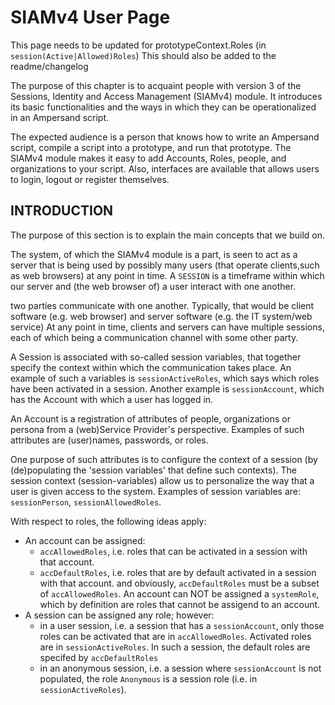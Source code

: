 # SIAMv4 User Page

This page needs to be updated for prototypeContext.Roles (in `session(Active|Allowed)Roles`)
This should also be added to the readme/changelog

The purpose of this chapter is to acquaint people with version 3
of the Sessions, Identity and Access Management (SIAMv4) module.
It introduces its basic functionalities
and the ways in which they can be operationalized in an Ampersand script.

The expected audience is a person that knows how to write an Ampersand script,
compile a script into a prototype, and run that prototype. The SIAMv4 module
makes it easy to add Accounts, Roles, people, and organizations to your script.
Also, interfaces are available that allows users to login, logout or register themselves.

## INTRODUCTION

The purpose of this section is to explain the main concepts that we build on.

The system, of which the SIAMv4 module is a part, is seen to act as a server
that is being used by possibly many users (that operate clients,such as web browsers)
at any point in time. A `SESSION` is a timeframe within which our server
and (the web browser of) a user interact with one another.

two parties communicate with one another.
Typically, that would be client software (e.g. web browser)
and server software (e.g. the IT system/web service)
At any point in time, clients and servers can have multiple sessions,
each of which being a communication channel with some other party.

A Session is associated with so-called session variables,
that together specify the context within which the communication takes place.
An example of such a variables is `sessionActiveRoles`, which says which roles
have been activated in a session. Another example is `sessionAccount`,
which has the Account with which a user has logged in.

An Account is a registration of attributes of people, organizations or persona
from a (web)Service Provider's perspective.
Examples of such attributes are (user)names, passwords, or roles.

One purpose of such attributes is to configure the context of a session
(by (de)populating the 'session variables' that define such contexts).
The session context (session-variables) allow us to personalize the way
that a user is given access to the system.
Examples of session variables are: `sessionPerson`, `sessionAllowedRoles`.

With respect to roles, the following ideas apply:

- An account can be assigned:
  - `accAllowedRoles`, i.e. roles that can be activated in a session with that account.
  - `accDefaultRoles`, i.e. roles that are by default activated in a session with that account.
  and obviously, `accDefaultRoles` must be a subset of `accAllowedRoles`.
  An account can NOT be assigned a `systemRole`, which by definition are roles that cannot be assigend to an account.
- A session can be assigned any role; however:
  - in a user session, i.e. a session that has a `sessionAccount`,
    only those roles can be activated that are in `accAllowedRoles`.
    Activated roles are in `sessionActiveRoles`.
    In such a session, the default roles are specifed by `accDefaultRoles`
  - in an anonymous session, i.e. a session where `sessionAccount` is not populated,
    the role `Anonymous` is a session role (i.e. in `sessionActiveRoles`).
